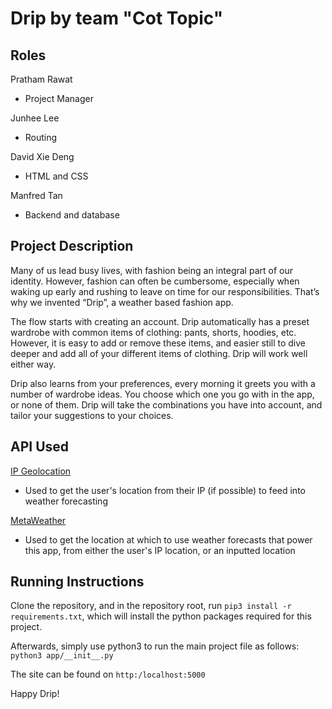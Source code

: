 # Drip by team "Cot Topic"

## Roles

Pratham Rawat
- Project Manager

Junhee Lee
- Routing

David Xie Deng
- HTML and CSS

Manfred Tan
- Backend and database

## Project Description

Many of us lead busy lives, with fashion being an integral part of our identity. However, fashion can often be cumbersome, especially when waking up early and rushing to leave on time for our responsibilities. That’s why we invented “Drip”, a weather based fashion app. 

The flow starts with creating an account. Drip automatically has a preset wardrobe with common items of clothing: pants, shorts, hoodies, etc. However, it is easy to add or remove these items, and easier still to dive deeper and add all of your different items of clothing. Drip will work well either way. 

Drip also learns from your preferences, every morning it greets you with a number of wardrobe ideas. You choose which one you go with in the app, or none of them. Drip will take the combinations you have into account, and tailor your suggestions to your choices. 

## API Used

[IP Geolocation](https://docs.google.com/document/d/1FazBlCH4SoM5bKaCs5vr4B7aEgTUVlvFv-1W-LoQmUA/edit?usp=drivesdk)
- Used to get the user's location from their IP (if possible) to feed into weather forecasting

[MetaWeather](https://docs.google.com/document/d/18uyXB5XPFQoGFJpoa2yQvRPhevc3HaBU4kO-OYN-ieY/edit?usp=drivesdk)  
- Used to get the location at which to use weather forecasts that power this app, from either the user's IP location, or an inputted location
 
## Running Instructions

Clone the repository, and in the repository root, run `pip3 install -r requirements.txt`, which will install the python packages required for this project.

Afterwards, simply use python3 to run the main project file as follows:
`python3 app/__init__.py`

The site can be found on `http:/localhost:5000`

Happy Drip!